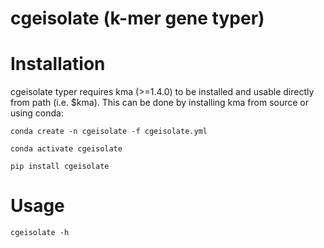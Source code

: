 # cgeisolate (k-mer gene typer)

# Installation

cgeisolate typer requires kma (>=1.4.0) to be installed and usable directly from path (i.e. $kma).
This can be done by installing kma from source or using conda:

`conda create -n cgeisolate -f cgeisolate.yml`

`conda activate cgeisolate`

`pip install cgeisolate`

# Usage

`cgeisolate -h`
